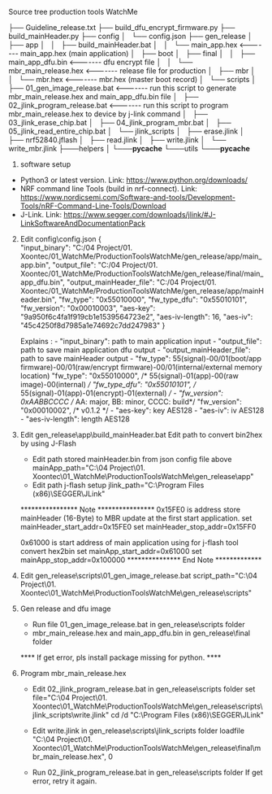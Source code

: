 Source tree production tools WatchMe

├── Guideline_release.txt
├── build_dfu_encrypt_firmware.py 
├── build_mainHeader.py
├── config
│   └── config.json
├── gen_release
│   ├── app
│   │   ├── build_mainHeader.bat
│   │   └── main_app.hex                    <------- main_app.hex (main application)
│   ├── boot
│   ├── final
│   │   ├── main_app_dfu.bin                <------- dfu encrypt file
│   │   └── mbr_main_release.hex            <------- release file for production
│   ├── mbr
│   │   └── mbr.hex                         <------- mbr.hex (master boot record)
│   └── scripts
│       ├── 01_gen_image_release.bat        <------- run this script to generate mbr_main_release.hex and main_app_dfu.bin file
│       ├── 02_jlink_program_release.bat    <------- run this script to program mbr_main_release.hex to device by j-link command
│       ├── 03_jlink_erase_chip.bat
│       ├── 04_jlink_program_mbr.bat
│       ├── 05_jlink_read_entire_chip.bat
│       └── jlink_scripts
│           ├── erase.jlink
│           ├── nrf52840.jflash
│           ├── read.jlink
│           ├── write.jlink
│           └── write_mbr.jlink
├───helpers
│   └───__pycache__
└───utils
    └───__pycache__

1. software setup 
- Python3 or latest version.
  Link: https://www.python.org/downloads/
- NRF command line Tools (build in nrf-connect).
  Link: https://www.nordicsemi.com/Software-and-tools/Development-Tools/nRF-Command-Line-Tools/Download
- J-Link.
  Link: https://www.segger.com/downloads/jlink/#J-LinkSoftwareAndDocumentationPack

2. Edit config\config.json
    {					 
        "input_binary": "C:/04 Project/01. Xoontec/01_WatchMe/ProductionToolsWatchMe/gen_release/app/main_app.bin",
        "output_file":  "C:/04 Project/01. Xoontec/01_WatchMe/ProductionToolsWatchMe/gen_release/final/main_app_dfu.bin",
        "output_mainHeader_file":  "C:/04 Project/01. Xoontec/01_WatchMe/ProductionToolsWatchMe/gen_release/app/mainHeader.bin",
        "fw_type": "0x55010000",
        "fw_type_dfu": "0x55010101",
        "fw_version": "0x00010003",
        "aes-key": "9a950f6c4fa1f919cb1e1539564723e2",
        "aes-iv-length": 16,
        "aes-iv": "45c4250f8d7985a1e74692c7dd247983"
    }

    Explains :
        - "input_binary": path to main application input
        - "output_file": path to save main application dfu output
        - "output_mainHeader_file": path to save mainHeader output
        - "fw_type": 55(signal)-00/01(boot/app firmware)-00/01(raw/encrypt firmware)-00/01(internal/external memory location)
            "fw_type": "0x55010000",     /* 55(signal)-01(app)-00(raw image)-00(internal) */
            "fw_type_dfu": "0x55010101", /* 55(signal)-01(app)-01(encrypt)-01(external) */
        - "fw_version": 0xAABBCCCC       /* AA: major, BB: minor, CCCC: build*/
            "fw_version": "0x00010002",  /* v0.1.2 */
        - "aes-key": key AES128
        - "aes-iv": iv AES128
        - "aes-iv-length": length AES128

3. Edit gen_release\app\build_mainHeader.bat
    Edit path to convert bin2hex by using J-Flash

    - Edit path stored mainHeader.bin from json config file above
        mainApp_path="C:\04 Project\01. Xoontec\01_WatchMe\ProductionToolsWatchMe\gen_release\app"
    - Edit path j-flash setup
        jlink_path="C:\Program Files (x86)\SEGGER\JLink"

    **************** Note ****************
    0x15FE0 is address store mainHeader (16-Byte) to MBR update at the first start application.
    set mainHeader_start_addr=0x15FE0
    set mainHeader_stop_addr=0x15FF0

    0x61000 is start address of main application using for j-flash tool convert hex2bin
    set mainApp_start_addr=0x61000
    set mainApp_stop_addr=0x100000
    *************** End Note *************

4. Edit gen_release\scripts\01_gen_image_release.bat
    script_path="C:\04 Project\01. Xoontec\01_WatchMe\ProductionToolsWatchMe\gen_release\scripts"

5. Gen release and dfu image
    - Run file 01_gen_image_release.bat in gen_release\scripts folder
    - mbr_main_release.hex and main_app_dfu.bin in gen_release\final folder

    **** If get error, pls install package missing for python. ****

6. Program mbr_main_release.hex
    - Edit 02_jlink_program_release.bat in gen_release\scripts folder
        set file="C:\04 Project\01. Xoontec\01_WatchMe\ProductionToolsWatchMe\gen_release\scripts\jlink_scripts\write.jlink"
        cd /d "C:\Program Files (x86)\SEGGER\JLink"

    - Edit write.jlink in gen_release\scripts\jlink_scripts folder
        loadfile "C:\04 Project\01. Xoontec\01_WatchMe\ProductionToolsWatchMe\gen_release\final\mbr_main_release.hex", 0

    - Run 02_jlink_program_release.bat in gen_release\scripts folder
    If get error, retry it again.
